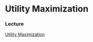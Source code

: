 # Utility Maximization

### Lecture
[Utility Maximization](5-utility-maxing-notes-2022-10-06.pdf)  
